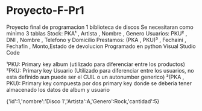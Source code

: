 # Proyecto-F-Pr1
Proyecto final de programacion 1 biblioteca de discos 
Se necesitaran como minimo 3 tablas
Stock: PKA¹ , Artista , Nombre , Genero
Usuarios: PKU² , DNI , Nombre , Telefono y Domicilio
Prestamos: (PKA , PKU)³ , Fechaini , Fechafin , Monto,Estado de devolucion
Programado en python Visual Studio Code





¹PKU: Primary key album (utilizado para diferenciar entre los productos)
²PKU: Primary key Usuario (Utilizado para diferenciar entre los usuarios, no esta definido aun puede ser el CUIL o un autonumber generico)
³(PKA , PKU): Primary key compuesta por dos primary key donde se deberia tener almacenado los datos de album y usuario



{'id':1,'nombre':'Disco 1','Artista':A,'Genero':Rock,'cantidad':5}